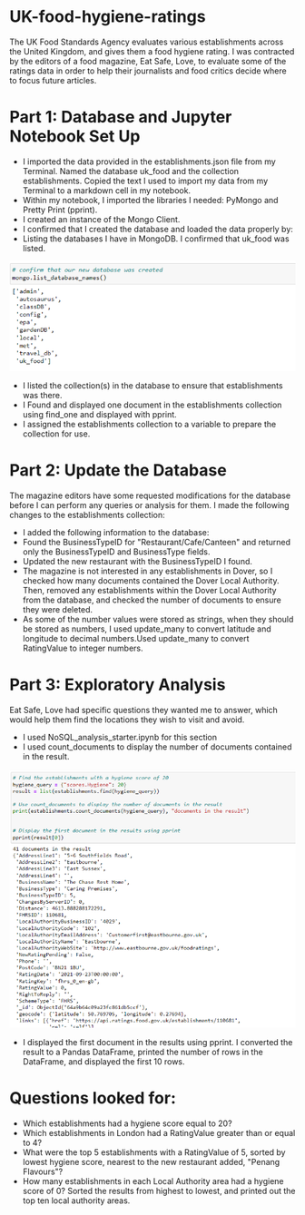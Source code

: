   # UK-food-hygiene-ratings

The UK Food Standards Agency evaluates various establishments across the United Kingdom, and gives them a food hygiene rating. I was contracted by the editors of a food magazine, Eat Safe, Love, to evaluate some of the ratings data in order to help their journalists and food critics decide where to focus future articles.

# Part 1: Database and Jupyter Notebook Set Up

* I imported the data provided in the establishments.json file from my Terminal. Named the database uk_food and the collection establishments. Copied the text I used to import my data from my Terminal to a markdown cell in my notebook.
* Within my notebook, I imported the libraries I needed: PyMongo and Pretty Print (pprint).
* I created an instance of the Mongo Client.
* I confirmed that I created the database and loaded the data properly by:
* Listing the databases I have in MongoDB. I confirmed that uk_food was listed.

![Alt text](<Screenshot 2023-10-24 045016.png>)

* I listed the collection(s) in the database to ensure that establishments was there.
* I Found  and displayed one document in the establishments collection using find_one and displayed with pprint.
* I assigned the establishments collection to a variable to prepare the collection for use.


# Part 2: Update the Database

The magazine editors have some requested modifications for the database before I can perform any queries or analysis for them. I made the following changes to the establishments collection:

* I added the following information to the database:
* Found the BusinessTypeID for "Restaurant/Cafe/Canteen" and returned only the BusinessTypeID and BusinessType fields.
* Updated the new restaurant with the BusinessTypeID I found.
* The magazine is not interested in any establishments in Dover, so I checked how many documents contained the Dover Local Authority. Then, removed any establishments within the Dover Local Authority from the database, and checked the number of documents to ensure they were deleted.
* As some of the number values were stored as strings, when they should be stored as numbers, I used update_many to convert latitude and longitude to decimal numbers.Used update_many to convert RatingValue to integer numbers.

# Part 3: Exploratory Analysis

Eat Safe, Love had specific questions they wanted me to answer, which would help them find the locations they wish to visit and avoid.
* I used NoSQL_analysis_starter.ipynb for this section
* I used count_documents to display the number of documents contained in the result.

![Alt text](<Screenshot 2023-10-24 050509.png>)

* I displayed the first document in the results using pprint.
I converted the result to a Pandas DataFrame, printed the number of rows in the DataFrame, and displayed the first 10 rows.

# Questions looked for:
* Which establishments had a hygiene score equal to 20?  
* Which establishments in London had a RatingValue greater than or equal to 4?
* What were the top 5 establishments with a RatingValue of 5, sorted by lowest hygiene score, nearest to the new restaurant added, "Penang Flavours"?
* How many establishments in each Local Authority area had a hygiene score of 0? Sorted the results from highest to lowest, and printed out the top ten local authority areas.

     

  